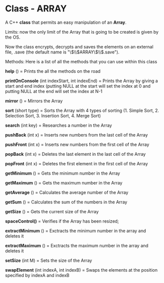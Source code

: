 # Class - ARRAY
A C++ **class** that permits an easy manipulation of an **Array**.

Limits: now the only limit of the Array that is going to be created is given by the OS. 

Now the class encrypts, decrypts and saves the elements on an external file, .save (the default name is "\\$\\$ARRAY\\$\\$.save").

Methods:
Here is a list of all the methods that you can use within this class


**help**          ()             = Prints the all the methods on the road

**printOnConsole**          (int indexStart, int indexEnd)             = Prints the Array by giving a start and end index (putting NULL at the start will set the index at 0 and putting NULL at the end will set the index at N-1

**mirror**       ()             = Mirrors the Array

**sort**           (short type)             = Sorts the Array with 4 types of sorting (1. Simple Sort, 2. Selection Sort, 3. Insertion Sort, 4. Merge Sort)

**search**   (int key) = Researches a number in the Array



**pushBack**  (int x)   = Inserts new numbers from the last cell of the Array

**pushFront** (int x)   = Inserts new numbers from the first cell of the Array

**popBack**    (int x)   = Deletes the last element in the last cell of the Array

**popFront**   (int x)   = Deletes the first element in the first cell of the Array



**getMinimum**     ()        = Gets the minimum number in the Array

**getMaximum**     ()        = Gets the maximum number in the Array

**getAverage**       ()        = Calculates the average number of the Array

**getSum**              ()        = Calculates the sum of the numbers in the Array

**getSize**               ()        = Gets the current size of the Array


**spaceControl()** = Verifies if the Array has been resized;


**extractMinimum** ()  = Exctracts the minimum number in the array and deletes it

**extractMaximum** ()  = Exctracts the maximum number in the array and deletes it


**setSize** (int M)   = Sets the size of the Array


**swapElement**     (int indexA, int indexB) = Swaps the elements at the position specified by indexA and indexB 
